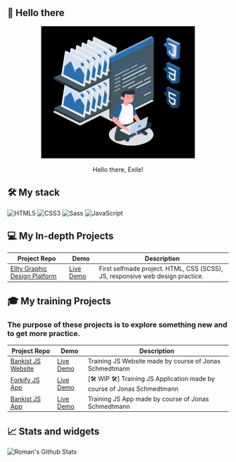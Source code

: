 ## 👋 Hello there 

<div id="header" align="center">
  <img src="https://raw.githubusercontent.com/danielmrz-dev/danielmrz-dev/main/assets/Static%20assets.gif" width="350" height="300"/>

Hello there, Exile!
</div>


## 🛠️ My stack

![HTML5](https://img.shields.io/badge/html5-%23E34F26.svg?style=for-the-badge&logo=html5&logoColor=white)
![CSS3](https://img.shields.io/badge/css3-%231572B6.svg?style=for-the-badge&logo=css3&logoColor=white)
![Sass](https://img.shields.io/badge/Sass-%23CC6699?style=for-the-badge&logo=Sass&logoColor=%23fff)
![JavaScript](https://img.shields.io/badge/javascript-%23323330.svg?style=for-the-badge&logo=javascript&logoColor=%23F7DF1E)


## 💻 My In-depth Projects

| Project Repo | Demo | Description |
| -- | -- | -- |
| [Ellty Graphic Design Platform](https://github.com/AfterWaGa/ellty) | [Live Demo](https://afterwaga.github.io/ellty/) | First selfmade project. HTML, CSS (SCSS), JS, responsive web design practice. |


## :mortar_board: My training Projects
### The purpose of these projects is to explore something new and to get more practice.

| Project Repo | Demo | Description |
| -- | -- | -- |
| [Bankist JS Website](https://github.com/AfterWaGa/Bankist-Website) | [Live Demo](https://afterwaga.github.io/Bankist-Website/) | Training JS Website made by course of Jonas Schmedtmann |
| [Forkify JS App](https://github.com/AfterWaGa/Forkify) | [Live Demo](https://afterwagaforkify.netlify.app/) | [🛠️ WIP 🛠️] Training JS Application made by course of Jonas Schmedtmann |
| [Bankist JS App](https://github.com/AfterWaGa/Bankist) | [Live Demo](https://afterwaga.github.io/Bankist/) | Training JS App made by course of Jonas Schmedtmann |

## 📈 Stats and widgets

![Roman's Github Stats](https://github-readme-stats.vercel.app/api/top-langs/?username=AfterWaGa&theme=tokyonight&show_icons=true)




